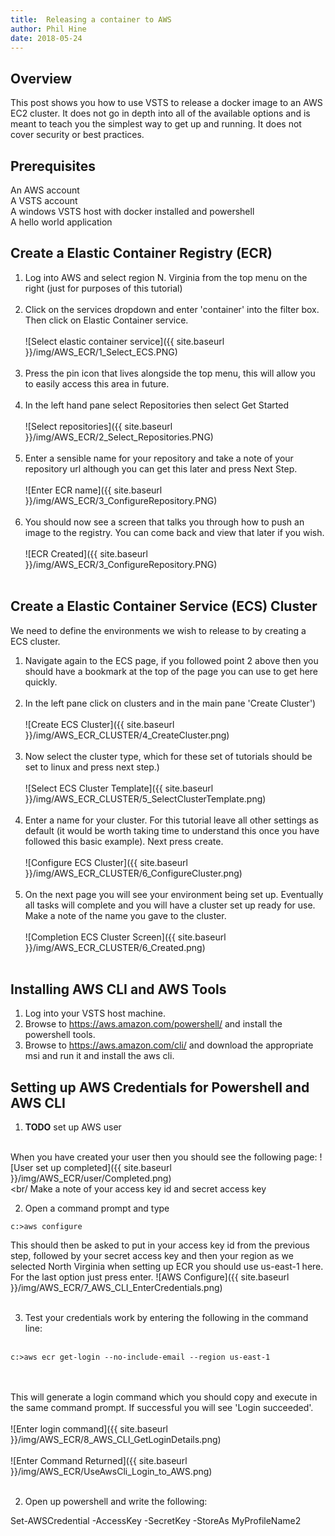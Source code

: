 ```yaml
---
title:  Releasing a container to AWS
author: Phil Hine
date: 2018-05-24
--- 
```


## Overview
This post shows you how to use VSTS to release a docker image to an AWS EC2 cluster. It does not go in depth into all of the available options and is meant to teach you the simplest way to get up and running. It does not cover security or best practices.

## Prerequisites
An AWS account<br/>
A VSTS account<br/>
A windows VSTS host with docker installed and powershell<br/>
A hello world application

## Create a Elastic Container Registry (ECR)

1) Log into AWS and select region N. Virginia from the top menu on the right (just for purposes of this tutorial)<br/><br/>
2) Click on the services dropdown and enter 'container' into the filter box. Then click on Elastic Container service.<br/><br/>
![Select elastic container service]({{ site.baseurl }}/img/AWS_ECR/1_Select_ECS.PNG)<br/><br/>
3) Press the pin icon that lives alongside the top menu, this will allow you to easily access this area in future.<br/><br/>
4) In the left hand pane select Repositories then select Get Started<br/><br/>
![Select repositories]({{ site.baseurl }}/img/AWS_ECR/2_Select_Repositories.PNG)<br/><br/>
5) Enter a sensible name for your repository and take a note of your repository url although you can get this later and press Next Step.<br/><br/>
![Enter ECR name]({{ site.baseurl }}/img/AWS_ECR/3_ConfigureRepository.PNG)<br/><br/>
6) You should now see a screen that talks you through how to push an image to the registry. You can come back and view that later if you wish.<br/><br/>
![ECR Created]({{ site.baseurl }}/img/AWS_ECR/3_ConfigureRepository.PNG)<br/><br/>

## Create a Elastic Container Service (ECS) Cluster

We need to define the environments we wish to release to by creating a ECS cluster.

1) Navigate again to the ECS page, if you followed point 2 above then you should have a bookmark at the top of the page you can use to get here quickly.<br/><br/>
2) In the left pane click on clusters and in the main pane 'Create Cluster')<br/><br/>
![Create ECS Cluster]({{ site.baseurl }}/img/AWS_ECR_CLUSTER/4_CreateCluster.png)<br/><br/>
3) Now select the cluster type, which for these set of tutorials should be set to linux and press next step.)<br/><br/>
![Select ECS Cluster Template]({{ site.baseurl }}/img/AWS_ECR_CLUSTER/5_SelectClusterTemplate.png)<br/><br/>
4) Enter a name for your cluster. For this tutorial leave all other settings as default (it would be worth taking time to understand this once you have followed this basic example). Next press create.<br/><br/>
![Configure ECS Cluster]({{ site.baseurl }}/img/AWS_ECR_CLUSTER/6_ConfigureCluster.png)<br/><br/>
5) On the next page you will see your environment being set up. Eventually all tasks will complete and you will have a cluster set up ready for use. Make a note of the name you gave to the cluster.<br/><br/>
![Completion ECS Cluster Screen]({{ site.baseurl }}/img/AWS_ECR_CLUSTER/6_Created.png)<br/><br/>

## Installing AWS CLI and AWS Tools

1) Log into your VSTS host machine.
2) Browse to https://aws.amazon.com/powershell/ and install the powershell tools.
3) Browse to https://aws.amazon.com/cli/ and download the appropriate msi and run it and install the aws cli.

## Setting up AWS Credentials for Powershell and AWS CLI
1) **TODO** set up AWS user
<br/><br/>

When you have created your user then you should see the following page:
![User set up completed]({{ site.baseurl }}/img/AWS_ECR/user/Completed.png)<br/><br/
Make a note of your access key id and secret access key

2) Open a command prompt and type 
```
c:>aws configure
```
This should then be asked to put in your access key id from the previous step, followed by your secret access key and then your region as we selected North Virginia when setting up ECR you should use us-east-1 here. For the last option just press enter.
![AWS Configure]({{ site.baseurl }}/img/AWS_ECR/7_AWS_CLI_EnterCredentials.png)<br/><br/>

3) Test your credentials work by entering the following in the command line:<br/><br/>
```
c:>aws ecr get-login --no-include-email --region us-east-1
```
<br/><br/>
This will generate a login command which you should copy and execute in the same command prompt. If successful you will see 'Login succeeded'.<br/><br/>
![Enter login command]({{ site.baseurl }}/img/AWS_ECR/8_AWS_CLI_GetLoginDetails.png)<br/><br/>
![Enter Command Returned]({{ site.baseurl }}/img/AWS_ECR/UseAwsCli_Login_to_AWS.png)<br/><br/>




2) Open up powershell and write the following:

Set-AWSCredential -AccessKey <accesskey> -SecretKey <secretKey> -StoreAs MyProfileName2
